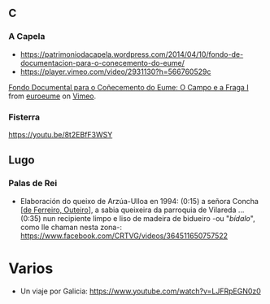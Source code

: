 
## C

### A Capela

- https://patrimoniodacapela.wordpress.com/2014/04/10/fondo-de-documentacion-para-o-conecemento-do-eume/
- https://player.vimeo.com/video/2931130?h=566760529c
<p><a href="https://vimeo.com/2931130">Fondo Documental para o Co&ntilde;ecemento do Eume: O Campo e a Fraga I</a> from <a href="https://vimeo.com/user1191095">euroeume</a> on <a href="https://vimeo.com">Vimeo</a>.</p>

### Fisterra

https://youtu.be/8t2EBfF3WSY

## Lugo
### Palas de Rei
- Elaboración do queixo de Arzúa-Ulloa en 1994: (0:15) a señora Concha [[de Ferreiro, Outeiro](https://www.facebook.com/fotospalasderei/posts/2206750759548534?comment_id=2206768122880131&reply_comment_id=2206809159542694&__cft__[0]=AZXjsIJPtmLVV3XINuDilw3lgM0JCXb6eR7DqBKJybMeaIJMqTNN-Fj-2rbtgIgRaUnstjxMZthoFXr59db1GubEXBXOgQ2k9NdWngA2qxamzDc1epYHTTsRku02l8xXwvWj3aQPicOdB7LU726kAwjOyOPErnFsHi0wHyMHftlfiw&__tn__=R]-R)], a sabia queixeira da parroquia de Vilareda ... (0:35) nun recipiente limpo e liso de madeira de bidueiro -ou "_bídalo_", como lle chaman nesta zona-: https://www.facebook.com/CRTVG/videos/364511650757522
# Varios
- Un viaje por Galicia: https://www.youtube.com/watch?v=LJFRpEGN0z0

